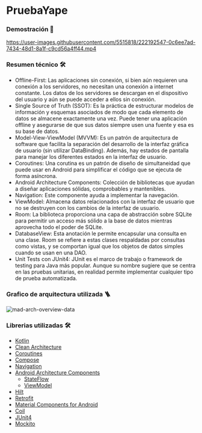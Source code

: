 # PruebaYape

### Demostración 📲

https://user-images.githubusercontent.com/5515818/222192547-0c6ee7ad-7434-48d1-8a1f-c9cd56a4ff44.mp4

### Resumen técnico 🛠

- Offline-First: Las aplicaciones sin conexión, si bien aún requieren una conexión a los servidores, no necesitan una conexión a internet constante. Los datos de los servidores se descargan en el dispositivo del usuario y aún se puede acceder a ellos sin conexión.
- Single Source of Truth (SSOT): Es la práctica de estructurar modelos de información y esquemas asociados de modo que cada elemento de datos se almacene exactamente una vez. Puede tener una aplicación offline y asegurarse de que sus datos siempre usen una fuente y esa es su base de datos.
- Model-View-ViewModel (MVVM): Es un patrón de arquitectura de software que facilita la separación del desarrollo de la interfaz gráfica de usuario (sin utilizar DataBinding). Además, hay estados de pantalla para manejar los diferentes estados en la interfaz de usuario.
- Coroutines: Una corutina es un patrón de diseño de simultaneidad que puede usar en Android para simplificar el código que se ejecuta de forma asíncrona.
- Android Architecture Components: Colección de bibliotecas que ayudan a diseñar aplicaciones sólidas, comprobables y mantenibles.
- Navigation: Este componente ayuda a implementar la navegación.
- ViewModel: Almacena datos relacionados con la interfaz de usuario que no se destruyen con los cambios de la interfaz de usuario.
- Room: La biblioteca proporciona una capa de abstracción sobre SQLite para permitir un acceso más sólido a la base de datos mientras aprovecha todo el poder de SQLite.
- DatabaseView: Esta anotación le permite encapsular una consulta en una clase. Room se refiere a estas clases respaldadas por consultas como vistas, y se comportan igual que los objetos de datos simples cuando se usan en una DAO.
- Unit Tests con JUnit4: JUnit es el marco de trabajo o framework de testing para Java más popular. Aunque su nombre sugiere que se centra en las pruebas unitarias, en realidad permite implementar cualquier tipo de prueba automatizada.

### Grafico de arquitectura utilizada 🪜

![mad-arch-overview-data](https://user-images.githubusercontent.com/5515818/222504687-3131a02d-a55a-46d3-9810-07c2f4adbcad.png)

### Librerias utilizadas 🛠

- [Kotlin](https://kotlinlang.org/) 
- [Clean Architecture](https://developer.android.com/topic/architecture)
- [Coroutines](https://kotlinlang.org/docs/reference/coroutines-overview.html) 
- [Compose](https://developer.android.com/jetpack/compose) 
- [Navigation](https://developer.android.com/guide/navigation)
- [Android Architecture Components](https://developer.android.com/topic/libraries/architecture) 
  - [StateFlow](https://kotlinlang.org/api/kotlinx.coroutines/kotlinx-coroutines-core/kotlinx.coroutines.flow/-state-flow/)
  - [ViewModel](https://developer.android.com/topic/libraries/architecture/viewmodel)
- [Hilt](https://dagger.dev/hilt/)
- [Retrofit](https://square.github.io/retrofit/)
- [Material Components for Android](https://github.com/material-components/material-components-android) 
- [Coil](https://coil-kt.github.io/coil/compose/) 
- [JUnit4](https://junit.org/junit4/) 
- [Mockito](https://site.mockito.org/) 
